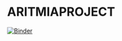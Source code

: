 # ARITMIAPROJECT
[![Binder](https://mybinder.org/badge_logo.svg)](https://mybinder.org/v2/gh/DavidPerezz99/ARITMIAPROJECT/HEAD?urlpath=%2Fvoila%2Frender%2Fmainapp.ipynb)
